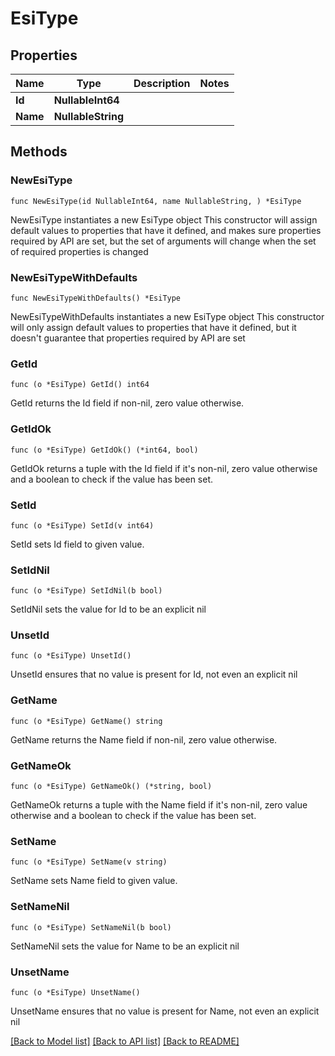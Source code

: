 # EsiType

## Properties

Name | Type | Description | Notes
------------ | ------------- | ------------- | -------------
**Id** | **NullableInt64** |  | 
**Name** | **NullableString** |  | 

## Methods

### NewEsiType

`func NewEsiType(id NullableInt64, name NullableString, ) *EsiType`

NewEsiType instantiates a new EsiType object
This constructor will assign default values to properties that have it defined,
and makes sure properties required by API are set, but the set of arguments
will change when the set of required properties is changed

### NewEsiTypeWithDefaults

`func NewEsiTypeWithDefaults() *EsiType`

NewEsiTypeWithDefaults instantiates a new EsiType object
This constructor will only assign default values to properties that have it defined,
but it doesn't guarantee that properties required by API are set

### GetId

`func (o *EsiType) GetId() int64`

GetId returns the Id field if non-nil, zero value otherwise.

### GetIdOk

`func (o *EsiType) GetIdOk() (*int64, bool)`

GetIdOk returns a tuple with the Id field if it's non-nil, zero value otherwise
and a boolean to check if the value has been set.

### SetId

`func (o *EsiType) SetId(v int64)`

SetId sets Id field to given value.


### SetIdNil

`func (o *EsiType) SetIdNil(b bool)`

 SetIdNil sets the value for Id to be an explicit nil

### UnsetId
`func (o *EsiType) UnsetId()`

UnsetId ensures that no value is present for Id, not even an explicit nil
### GetName

`func (o *EsiType) GetName() string`

GetName returns the Name field if non-nil, zero value otherwise.

### GetNameOk

`func (o *EsiType) GetNameOk() (*string, bool)`

GetNameOk returns a tuple with the Name field if it's non-nil, zero value otherwise
and a boolean to check if the value has been set.

### SetName

`func (o *EsiType) SetName(v string)`

SetName sets Name field to given value.


### SetNameNil

`func (o *EsiType) SetNameNil(b bool)`

 SetNameNil sets the value for Name to be an explicit nil

### UnsetName
`func (o *EsiType) UnsetName()`

UnsetName ensures that no value is present for Name, not even an explicit nil

[[Back to Model list]](../README.md#documentation-for-models) [[Back to API list]](../README.md#documentation-for-api-endpoints) [[Back to README]](../README.md)


